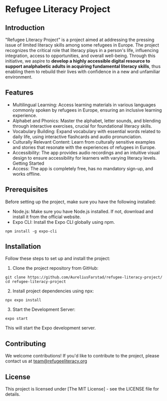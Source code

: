 # Refugee Literacy Project

## Introduction

"Refugee Literacy Project" is a project aimed at addressing the pressing issue of limited literacy skills among some refugees in Europe. The project recognizes the critical role that literacy plays in a person's life, influencing integration, access to opportunities, and overall well-being. Through this initiative, we aspire to **develop a highly accessible digital resource to support analphabetic adults in acquiring fundamental literacy skills**, thus enabling them to rebuild their lives with confidence in a new and unfamiliar environment.

## Features

- Multilingual Learning: Access learning materials in various languages commonly spoken by refugees in Europe, ensuring an inclusive learning experience.
- Alphabet and Phonics: Master the alphabet, letter sounds, and blending through interactive exercises, crucial for foundational literacy skills.
- Vocabulary Building: Expand vocabulary with essential words related to daily life, using interactive flashcards and audio pronunciation.
- Culturally Relevant Content: Learn from culturally sensitive examples and stories that resonate with the experiences of refugees in Europe.
- Accessibility: The app provides audio recordings and an intuitive visual design to ensure accessibility for learners with varying literacy levels.
Getting Started
- Access: The app is completely free, has no mandatory sign-up, and works offline. 

## Prerequisites

Before setting up the project, make sure you have the following installed:

- Node.js: Make sure you have Node.js installed. If not, download and install it from the official website.
- Expo CLI: Install the Expo CLI globally using npm.

`npm install -g expo-cli`

## Installation

Follow these steps to set up and install the project:

1. Clone the project repository from GitHub:

`git clone https://github.com/AureliusFarstad/refugee-literacy-project/
cd refugee-literacy-project`

2. Install project dependencies using npx:

`npx expo install`

3. Start the Development Server:

`expo start`

This will start the Expo development server.

## Contributing

We welcome contributions! If you'd like to contribute to the project, please contact us at team@refugeeliteracy.org

## License

This project is licensed under [The MIT License] - see the LICENSE file for details.
